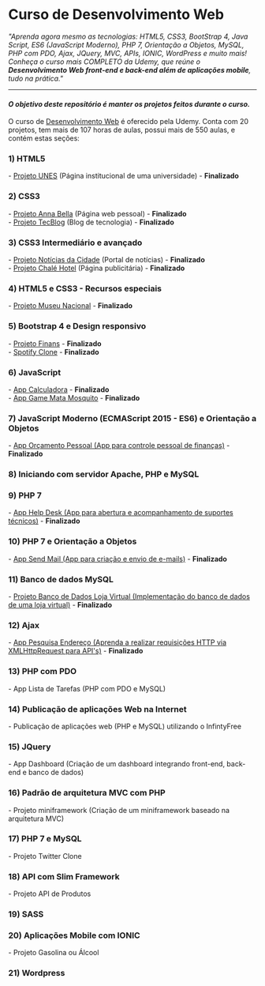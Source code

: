 ﻿# Curso de Desenvolvimento Web
<p align="left">
<em>"Aprenda agora mesmo as tecnologias: HTML5, CSS3, BootStrap 4, Java Script, ES6 (JavaScript Moderno), PHP 7, Orientação a Objetos, MySQL, PHP com PDO, Ajax, JQuery, MVC, APIs, IONIC, WordPress e muito mais!</em><br>
<em>Conheça o curso mais COMPLETO da Udemy, que reúne o <strong>Desenvolvimento Web front-end e back-end além de aplicações mobile</strong>, tudo na prática."</em>
</p>
<hr>
<h4><em>O objetivo deste repositório é manter os projetos feitos durante o curso.</em></h4>
O curso de <a href="https://www.udemy.com/web-completo/">Desenvolvimento Web</a> é oferecido pela Udemy. Conta com 20 projetos, tem mais de 107 horas de aulas, possui mais de 550 aulas, e contém estas seções:

<h3>1) HTML5</h3>
- <a href="https://ricardo-fo.github.io/projetos/UNES/">Projeto UNES</a> (Página institucional de uma universidade) - <strong>Finalizado</strong>

<h3>2) CSS3</h3>
- <a href="https://ricardo-fo.github.io/projetos/AnnaBella/">Projeto Anna Bella</a> (Página web pessoal) - <strong>Finalizado</strong><br>
- <a href="https://ricardo-fo.github.io/projetos/TecBlog/">Projeto TecBlog</a> (Blog de tecnologia) - <strong>Finalizado</strong>

<h3>3) CSS3 Intermediário e avançado</h3>
- <a href="https://ricardo-fo.github.io/projetos/Site-Noticias/">Projeto Notícias da Cidade</a> (Portal de notícias) -  <strong>Finalizado</strong><br>
- <a href="https://ricardo-fo.github.io/projetos/Chale-Hotel/">Projeto Chalé Hotel</a> (Página publicitária) - <strong>Finalizado</strong>

<h3>4) HTML5 e CSS3 - Recursos especiais</h3>
- <a href="https://ricardo-fo.github.io/projetos/Museu-Nacional/">Projeto Museu Nacional</a> - <strong>Finalizado</strong>

<h3>5) Bootstrap 4 e Design responsivo</h3>
- <a href="https://ricardo-fo.github.io/projetos/Finans/">Projeto Finans</a> - <strong>Finalizado</strong><br>
- <a href="https://ricardo-fo.github.io/projetos/Spotify/">Spotify Clone</a> - <strong>Finalizado</strong>

<h3>6) JavaScript</h3>
- <a href="https://ricardo-fo.github.io/projetos/Calculadora/">App Calculadora</a> - <strong>Finalizado</strong><br>
- <a href="https://ricardo-fo.github.io/projetos/Jogo-mata-mosquito/index.html">App Game Mata Mosquito</a> - <strong>Finalizado</strong>

<h3>7) JavaScript Moderno (ECMAScript 2015 - ES6) e Orientação a Objetos</h3>
- <a href="https://ricardo-fo.github.io/projetos/Orcamento-pessoal/index.html">App Orçamento Pessoal (App para controle pessoal de finanças)</a> - <strong>Finalizado</strong><br>

<h3>8) Iniciando com servidor Apache, PHP e MySQL</h3>

<h3>9) PHP 7</h3>
- <a href="https://github.com/ricardo-fo/cursos/tree/master/desenvolvimento-web/App_Help_Desk">App Help Desk (App para abertura e acompanhamento de suportes técnicos)</a> - <strong>Finalizado</strong><br>

<h3>10) PHP 7 e Orientação a Objetos</h3>
- <a href="https://github.com/ricardo-fo/cursos/tree/master/desenvolvimento-web/app_send_mail">App Send Mail (App para criação e envio de e-mails)</a> - <strong>Finalizado</strong><br>

<h3>11) Banco de dados MySQL</h3>
- <a href="#">Projeto Banco de Dados Loja Virtual (Implementação do banco de dados de uma loja virtual)</a> - <strong>Finalizado</strong><br>

<h3>12) Ajax</h3>
- <a href="https://ricardo-fo.github.io/projetos/pesquisa_endereco/">App Pesquisa Endereço (Aprenda a realizar requisições HTTP via XMLHttpRequest para API's)</a> - <strong>Finalizado</strong><br>

<h3>13) PHP com PDO</h3>
- App Lista de Tarefas (PHP com PDO e MySQL)

<h3>14) Publicação de aplicações Web na Internet</h3>
- Publicação de aplicações web (PHP e MySQL) utilizando o InfintyFree

<h3>15) JQuery</h3>
- App Dashboard (Criação de um dashboard integrando front-end, back-end e banco de dados)

<h3>16) Padrão de arquitetura MVC com PHP</h3>
- Projeto miniframework (Criação de um miniframework baseado na arquitetura MVC)

<h3>17) PHP 7 e MySQL</h3>
- Projeto Twitter Clone

<h3>18) API com Slim Framework</h3>
- Projeto API de Produtos

<h3>19) SASS</h3>

<h3>20) Aplicações Mobile com IONIC</h3>
- Projeto Gasolina ou Álcool

<h3>21) Wordpress</h3>
